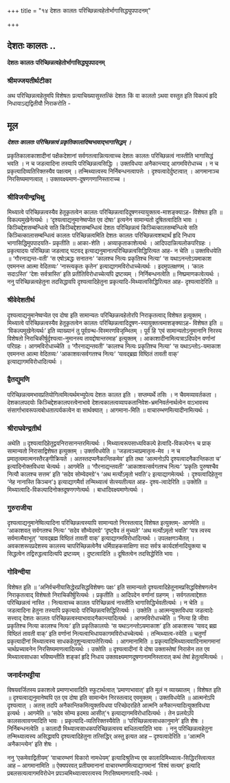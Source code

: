 +++
title = "१४ देशतः कालतः परिच्छिन्नत्वहेतोर्भागासिद्ध्युपपादनम्"

+++


## देशतः कालतः ..

**देशतः कालतः परिच्छिन्नत्वहेतोर्भागासिद्ध्युपपादनम्**

### **श्रीमज्जयतीर्थटीका**

अथ परिच्छिन्नत्वहेतुमपि विशेषतः प्रत्याचिख्यासुस्तत्किं देशतः किं वा कालतो ऽथवा वस्तुत इति विकल्पं हृदि निधायाऽद्यद्वितीयौ निराकरोति -

## **मूल**

***देशतः कालतः परिच्छिन्नत्वं प्रकृतिकालादिष्वभावाद्भागासिद्धम् ।***

प्रकृतिकालाकाशादीनां पक्षैकदेशानां सर्वगतत्वान्नित्यत्वाच्च देशतः कालतः परिच्छिन्नत्वं नास्तीति भागासिद्धं भवति । न च जडत्वादिना तस्यापि परिच्छिन्नत्वसिद्धिः । उक्तविधया अनैकान्त्याद् आगमविरोधाच्च । न च प्रकृत्यादिव्यतिरिक्तस्यैव पक्षत्वम् । तन्मिथ्यात्वस्य निर्निबन्धनत्वापत्तेः । दृश्यत्वादेर्दुष्टत्वात् । आगमानाञ्च निरसिष्यमाणत्वात् । उक्तवक्ष्यमाण-दूषणगणानिस्ताराच्च ।

### **श्रीविजयीन्द्रभिक्षु**

मिथ्यात्वे परिच्छिन्नत्वस्यैव हेतूकृतत्वेन कालतः परिच्छिन्नत्वादिदूषणस्यायुक्तत्व-माशङ्क्याऽह- विशेषत इति ॥ विकल्पमुखेनेत्यर्थः । ‘दृश्यत्वाद्यनुमानेष्वप्येत एव दोषाः’ इत्यनेन सामान्यतो दूषितत्वादिति भावः । किञ्चिद्देशसम्बन्धित्वे सति किञ्चिद्देशासम्बन्धित्वं देशतः परिच्छिन्नत्वं किञ्चित्कालसम्बन्धित्वे सति किञ्चित्कालासम्बन्धित्वं कालतः परिच्छिन्नत्वमिति देशतः कालतः परिच्छिन्नत्वशब्दार्थं हृदि निधाय भागासिद्धिमुपपादयति- प्रकृतीति ॥ आका-शेति । अव्याकृताकाशेत्यर्थः । आदिपदान्नित्यलोकपरिग्रहः । प्रकृत्यादयः परिच्छिन्ना जडत्वाद् घटवद् इत्याद्यनुमानात्परिच्छिन्नत्वसिद्धिरित्यत आह- न चेति ॥ उक्तविधयेति ॥ ‘गौरनाद्यन्त-वती’ ‘स एषोऽबद्धः सनातनः’ ‘कालश्च नित्यः प्रकृतिश्च नित्या’ ‘स यथाऽनन्तोऽयमाकाश एवमनन्त आत्मा वेदितव्यः’ ‘नास्त्यकृतः कृतेन’ इत्याद्यागमविरोधाच्चेत्यर्थः । इदमुपलक्षणम् । ‘कालः सदाऽस्ति’ ‘देशः सर्वत्रास्ति’ इति प्रतीतिविरोधाच्चेत्यपि द्रष्टव्यम् । निर्निबन्धनत्वेति ॥ निष्प्रमाणकत्वेत्यर्थः । ननु परिच्छिन्नत्वहेतुना तदसिद्धावपि दृश्यत्वादिहेतुना प्रकृत्यादि-मिथ्यात्वसिद्धिरित्यत आह- दृश्यत्वादेरिति ॥

### **श्रीवेदेशतीर्थ**

दृश्यत्वाद्यनुमानेष्वप्येत एव दोषा इति सामान्यतः परिच्छिन्नत्वहेतोरपि निराकृतत्वाद् विशेषत इत्युक्तम् । मिथ्यात्वे परिच्छिन्नत्वस्यैव हेतूकृतत्वेन कालतः परिच्छिन्नत्वादिदूषण-स्यायुक्तत्वमाशङ्क्याऽह- विशेषत इति ॥ ‘विकल्पमुखेनेत्यर्थः’ इति व्याख्यानं तु पूर्वग्रन्थ-विस्मरणविजृम्भितम् । पूर्वं हि ‘एवं सामान्यतोऽनुमानानि निरस्य विशेषतो निराचिकीर्षुर्दृश्यत्वा-नुमानस्य तावद्दोषान्तरमाह’ इत्युक्तम् । आकाशादीनामित्यत्राऽदिपदेन वर्णानां परिग्रहः । आगमविरोधाच्चेति ॥ ‘गौरनाद्यन्तवती’ ‘कालश्च नित्यः प्रकृतिश्च नित्या’ ‘स यथाऽन्तोऽ-यमाकाश एवमनन्त आत्मा वेदितव्यः’ ‘आकाशवत्सर्वगतश्च नित्यः’ ‘यावद्ब्रह्म विष्ठितं तावती वाक्’ इत्याद्यागमविरोधादित्यर्थः ।

### **द्वैतद्युमणि**

परिच्छिन्नत्वमभावप्रतियोगित्वमित्यर्थमभ्युपेत्य देशतः कालत इति । सप्तम्यर्थे तसिः । न चैवमव्यावर्तकता । देशकालपदयोः किञ्चिद्देशकालपरत्वेनाभावे देशत्वकालत्वव्यापकतानिवेश-भ्रमनिवर्तनार्थत्वेन वाऽभावस्य संसार्गाभावरूपत्वबोधतात्पर्यकत्वेन वा सार्थक्यात् । आगमाना-मिति ॥ वाचारम्भणमित्यादीनामित्यर्थः ।

### **श्रीराघवेन्द्रतीर्थ**

अथेति ॥ दृश्यत्वादिहेतुद्वयनिरासानन्तरमित्यर्थः । मिथ्यात्वरूपसाध्यविकल्पे हेत्वादि-विकल्पेन१ च प्राक् सामान्यतो निरासाद्विशेषत इत्युक्तम् । उक्तविधयेति ॥ ‘जडत्वञ्चाप्रमातृत्व-मेव । न च प्रमातृत्वमात्मनस्तैरङ्गीक्रियते । अतस्तदप्यनैकान्तिकमेव’ इति तथा ‘आत्मनोऽपि दृश्यत्वादनैकान्तिकता च’ इत्यादिनोक्तविधया चेत्यर्थः । आगमेति ॥ ‘गौरनाद्यन्तवती’ ‘आकाशवत्सर्वगतश्च नित्यः’ ‘प्रकृतिः पुरुषश्चैव नित्यौ कालश्च सत्तम’ इति ‘सदेव सोम्येदमग्रे’१ ‘अथ मर्त्योऽमृतो भवति’२ इत्याद्यागमेत्यर्थः । दृश्यत्वादिहेतुना ‘नेह नानास्ति किञ्चन’३ इत्याद्यागमैर्वा तन्मिथ्यात्वं सेत्स्यतीत्यत आह- दृश्य-त्वादेरिति ॥ उक्तेति ॥ मिथ्यात्वादि-विकल्पादिनोक्तदूषणगणेत्यर्थः । बाधादिवक्ष्यमाणेत्यर्थः ।

### **गुरुराजीया**

दृश्यत्वाद्यनुमानेष्वित्यादिना परिच्छिन्नत्वस्यापि सामान्यतो निरस्तत्वाद् विशेषत इत्युक्तम्- आगमेति ॥ ‘आकाशवत् सर्वगतश्च नित्यः’ ‘सदेव सौम्येदमग्रे’ ‘दृष्ट्वैव तं मुच्यते’ ‘अथ मर्त्योऽमृतो भवति’ ‘यत्र त्वस्य सर्वमात्मैवाभूत्’ ‘यावद्ब्रह्म विष्ठितं तावती वाक्’ इत्याद्यागमविरोधादित्यर्थः । उपलक्षणञ्चैतत् । अवकाशरूपप्रदेशस्य कालस्य चापरिच्छिन्नत्वेनैव धर्मिग्राहकसाक्षिणा सदा सर्वत्र कार्यदर्शनादियुक्त्या च सिद्धत्वेन तद्विरुद्धत्वादित्यपि द्रष्टव्यम् । दुष्टत्वादिति ॥ दूषितत्वेन तदसिद्धेरिति भावः ।

### **गोविन्दीया**

विशेषत इति ॥ ‘अनिर्वचनीयासिद्धेरप्रसिद्धविशेषणः पक्षः’ इति सामान्यतो दृश्यत्वादिहेतूनामप्रसिद्धविशेषणत्वेन निराकृतत्वाद् विशेषतो निराचिकीर्षुरित्यर्थः । प्रकृतीति ॥ आदिपदेन वर्णानां ग्रहणम् । सर्वगतत्वाद्देशतः परिच्छिन्नत्वं नास्ति । नित्यत्वाच्च कालतः परिच्छिन्नत्वं नास्तीति भागासिद्धिर्भवतीत्यर्थः । न चेति ॥ जडत्वादिना हेतुना तस्यापि प्रकृत्यादेः परिच्छिन्नत्वसिद्धिरित्यर्थः । उक्तेति ॥ आत्मन्युक्तविधया जडत्वादेः सत्त्वाद् देशतः कालतः परिच्छिन्नत्वस्याभावादनैकान्त्यादित्यर्थः । आगमविरोधाच्चेति ॥ ‘नित्या हि जीवाः प्रकृतिश्च नित्या कालश्च नित्यः’ इति प्रकृतिकालयोः ‘स यथाऽनन्तोऽयमाकाश’ इति आकाशस्य ‘यावद् ब्रह्म विष्ठितं तावती वाक्’ इति वर्णानां नित्यत्वाभिधायकागमविरोधाच्चेत्यर्थः । तन्मिथ्यात्व-स्येति ॥ चतुर्णां प्रकृत्यादीनां मिथ्यात्वस्य साधकहेतुशून्यत्वापत्तेरित्यर्थः । आगमानामिति ॥ प्रकृत्यादिमिथ्यात्ववादिनामागमानां चार्थप्रच्यावनेन निरसिष्यमाणत्वादित्यर्थः । उक्तेति ॥ दृश्यत्वादीनां ये दोषा उक्तास्तेषां निरासेन तत एव मिथ्यात्वसाधका भविष्यन्तीति शङ्कां हृदि निधाय उक्तवक्ष्यमाणदूषणानामनिस्तारात् कथं तेषां हेतुत्वमित्यर्थः ।

### **जनार्दनभट्टीया**

विषयवर्जितस्य प्रकाशत्वे प्रमाणाभावादिति स्फुटार्थत्वात् ‘प्रमाणाभावात्’ इति मूलं न व्याख्यातम् । विशेषत इति ॥ दृश्यत्वाद्यनुमानेष्वपि एत एव दोषा इति सामान्येन निरस्तत्वाद् एवमुक्तम् । उक्तविधयेति ॥ आत्मनोऽपि दृश्यत्वात् । अतस् तदपि अनैकान्तिकमित्युक्तविधया परिच्छेदरहिते आत्मनि अनैकान्त्यादित्युक्तविधया इत्यर्थः । आगमेति ॥ ‘सदेव सोम्य इदमग्र आसीत्’१ इत्याद्यागमविरोधादित्यर्थः । तेन प्रलयेऽपि कालसत्वावगमादिति भावः । प्रकृत्यादि-व्यतिरिक्तस्यैवेति ॥ ‘परिच्छिन्नत्वसाधकानुमाने’ इति शेषः । निर्निबन्धनत्वेति ॥ कालादौ मिथ्यात्वसाधकपरिच्छिन्नत्वस्य बाधितत्वादिति भावः । ननु परिच्छिन्नत्वहेतुना तन्मिथ्यात्वस्य असिद्धावपि दृश्यत्वादिहेतुना तत्सिद्धिर् अस्तु इत्यत आह – दृश्यत्वादेरिति ॥ ‘आत्मनि अनैकान्त्येन’ इति शेषः ।

ननु ‘एकमेवाद्वितीयम्’ ‘वाचारम्भणं विकारो नामधेयम्’ इत्यादिश्रुतिभ्य एव कालादिमिथ्यात्व-सिद्धिरस्त्वित्यत आह – आगमानामिति ॥ ऐक्यपरवत् प्रतीयमानानां वाचारम्भणमित्याद्यागमानां ‘विश्वं सत्यम्’ इत्यादि प्रबलसत्यत्वागमविरोधेन प्रपञ्चमिथ्यात्वपरत्वस्य निरसिष्यमाणत्वादि-त्यर्थः ।

